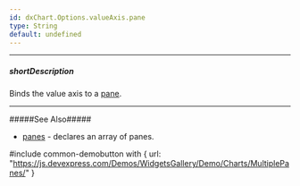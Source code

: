 ```yaml
---
id: dxChart.Options.valueAxis.pane
type: String
default: undefined
---
```

---
##### shortDescription
Binds the value axis to a [pane](/concepts/05%20UI%20Components/Chart/40%20Panes/00%20Overview.md '/Documentation/Guide/UI_Components/Chart/Panes/Overview/').

---
#####See Also#####
- [panes](/api-reference/10%20UI%20Components/dxChart/1%20Configuration/panes '/Documentation/ApiReference/UI_Components/dxChart/Configuration/panes/') - declares an array of panes.

#include common-demobutton with {
    url: "https://js.devexpress.com/Demos/WidgetsGallery/Demo/Charts/MultiplePanes/"
}